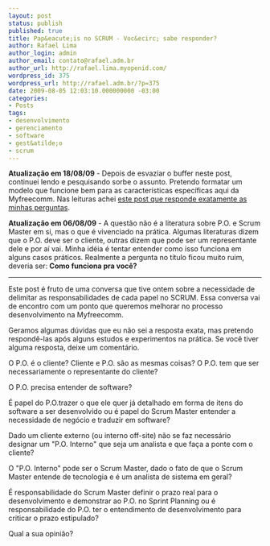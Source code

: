 ```yaml
---
layout: post
status: publish
published: true
title: Pap&eacute;is no SCRUM - Voc&ecirc; sabe responder?
author: Rafael Lima
author_login: admin
author_email: contato@rafael.adm.br
author_url: http://rafael.lima.myopenid.com/
wordpress_id: 375
wordpress_url: http://rafael.adm.br/?p=375
date: 2009-08-05 12:03:10.000000000 -03:00
categories:
- Posts
tags:
- desenvolvimento
- gerenciamento
- software
- gest&atilde;o
- scrum
---
```

<strong>Atualiza&ccedil;&atilde;o em 18/08/09</strong> - Depois de esvaziar o buffer neste post, continuei lendo e pesquisando sorbe o assunto. Pretendo formatar um modelo que funcione bem para as caracter&iacute;sticas espec&iacute;ficas aqui da Myfreecomm. Nas leituras achei <a href="http://blog.xebia.com/2009/07/04/flow-to-ready-iterate-to-done/">este post que responde exatamente as minhas perguntas</a>.

<strong>Atualiza&ccedil;&atilde;o em 06/08/09</strong> - A quest&atilde;o n&atilde;o &eacute; a literatura sobre P.O. e Scrum Master em si, mas o que &eacute; vivenciado na pr&aacute;tica. Algumas literaturas dizem que o P.O. deve ser o cliente, outras dizem que pode ser um representante dele e por a&iacute; vai. Minha id&eacute;ia &eacute; tentar entender como isso funciona em alguns casos pr&aacute;ticos. Realmente a pergunta no t&iacute;tulo ficou muito ruim, deveria ser: <strong>Como funciona pra voc&ecirc;?</strong>

***

Este post &eacute; fruto de uma conversa que tive ontem sobre a necessidade de delimitar as responsabilidades de cada papel no SCRUM. Essa conversa vai de encontro com um ponto que queremos melhorar no processo desenvolvimento na Myfreecomm.

Geramos algumas d&uacute;vidas que eu n&atilde;o sei a resposta exata, mas pretendo respond&ecirc;-las ap&oacute;s alguns estudos e experimentos na pr&aacute;tica. Se voc&ecirc; tiver alguma resposta, deixe um coment&aacute;rio.

O P.O. &eacute; o cliente? Cliente e P.O. s&atilde;o as mesmas coisas? O P.O. tem que ser necessariamente o representante do cliente?

O P.O. precisa entender de software?

&Eacute; papel do P.O.trazer o que ele quer j&aacute; detalhado em forma de itens do software a ser desenvolvido ou &eacute; papel do Scrum Master entender a necessidade de neg&oacute;cio e traduzir em software?

Dado um cliente externo (ou interno off-site) n&atilde;o se faz necess&aacute;rio designar um "P.O. Interno" que seja um analista e que fa&ccedil;a a ponte com o cliente?

O "P.O. Interno" pode ser o Scrum Master, dado o fato de que o Scrum Master entende de tecnologia e &eacute; um analista de sistema em geral?

&Eacute; responsabilidade do Scrum Master definir o prazo real para o desenvolvimento e demonstrar ao P.O. no Sprint Planning ou &eacute; responsabilidade do P.O. ter o entendimento de desenvolvimento para criticar o prazo estipulado?

Qual a sua opini&atilde;o?

